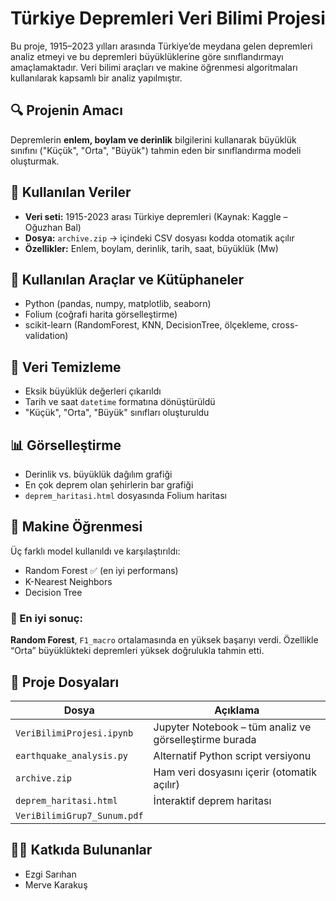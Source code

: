 # Türkiye Depremleri Veri Bilimi Projesi

Bu proje, 1915–2023 yılları arasında Türkiye’de meydana gelen depremleri analiz etmeyi ve bu depremleri büyüklüklerine göre sınıflandırmayı amaçlamaktadır. Veri bilimi araçları ve makine öğrenmesi algoritmaları kullanılarak kapsamlı bir analiz yapılmıştır.

## 🔍 Projenin Amacı

Depremlerin **enlem, boylam ve derinlik** bilgilerini kullanarak büyüklük sınıfını ("Küçük", "Orta", "Büyük") tahmin eden bir sınıflandırma modeli oluşturmak.

## 🧾 Kullanılan Veriler

- **Veri seti:** 1915-2023 arası Türkiye depremleri (Kaynak: Kaggle – Oğuzhan Bal)
- **Dosya:** `archive.zip` → içindeki CSV dosyası kodda otomatik açılır
- **Özellikler:** Enlem, boylam, derinlik, tarih, saat, büyüklük (Mw)

## 🧪 Kullanılan Araçlar ve Kütüphaneler

- Python (pandas, numpy, matplotlib, seaborn)
- Folium (coğrafi harita görselleştirme)
- scikit-learn (RandomForest, KNN, DecisionTree, ölçekleme, cross-validation)

## 🧹 Veri Temizleme

- Eksik büyüklük değerleri çıkarıldı
- Tarih ve saat `datetime` formatına dönüştürüldü
- "Küçük", "Orta", "Büyük" sınıfları oluşturuldu

## 📊 Görselleştirme

- Derinlik vs. büyüklük dağılım grafiği
- En çok deprem olan şehirlerin bar grafiği
- `deprem_haritasi.html` dosyasında Folium haritası

## 🧠 Makine Öğrenmesi

Üç farklı model kullanıldı ve karşılaştırıldı:
- Random Forest ✅ (en iyi performans)
- K-Nearest Neighbors
- Decision Tree

### 🎯 En iyi sonuç:
**Random Forest**, `F1_macro` ortalamasında en yüksek başarıyı verdi. Özellikle “Orta” büyüklükteki depremleri yüksek doğrulukla tahmin etti.

## 📂 Proje Dosyaları

| Dosya | Açıklama |
|-------|----------|
| `VeriBilimiProjesi.ipynb` | Jupyter Notebook – tüm analiz ve görselleştirme burada |
| `earthquake_analysis.py` | Alternatif Python script versiyonu |
| `archive.zip` | Ham veri dosyasını içerir (otomatik açılır) |
| `deprem_haritasi.html` | İnteraktif deprem haritası |
| `VeriBilimiGrup7_Sunum.pdf` | 

## 👩‍💻 Katkıda Bulunanlar

- Ezgi Sarıhan  
- Merve Karakuş
